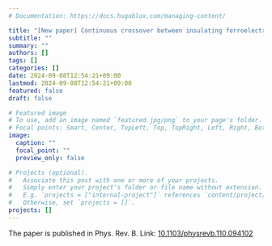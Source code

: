 ```yaml
---
# Documentation: https://docs.hugoblox.com/managing-content/

title: "[New paper] Continuous crossover between insulating ferroelectrics and polar metals: Ab initio calculation of structural phase transitions of Li⁢𝐵⁢O3 (𝐵=Ta, W, Re, Os)"
subtitle: ""
summary: ""
authors: []
tags: []
categories: []
date: 2024-09-08T12:54:21+09:00
lastmod: 2024-09-08T12:54:21+09:00
featured: false
draft: false

# Featured image
# To use, add an image named `featured.jpg/png` to your page's folder.
# Focal points: Smart, Center, TopLeft, Top, TopRight, Left, Right, BottomLeft, Bottom, BottomRight.
image:
  caption: ""
  focal_point: ""
  preview_only: false

# Projects (optional).
#   Associate this post with one or more of your projects.
#   Simply enter your project's folder or file name without extension.
#   E.g. `projects = ["internal-project"]` references `content/project/deep-learning/index.md`.
#   Otherwise, set `projects = []`.
projects: []
---
```


The paper is published in Phys. Rev. B. Link: [10.1103/physrevb.110.094102](https://doi.org/10.1103/physrevb.110.094102)
